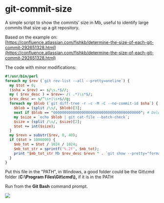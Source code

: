 # git-commit-size

A simple script to show the commits' size in Mb, useful to identify large commits that size up a git repository.

Based on the example on: [https://confluence.atlassian.com/fishkb/determine-the-size-of-each-git-commit-292651328.html](https://confluence.atlassian.com/fishkb/determine-the-size-of-each-git-commit-292651328.html)

The code with minor modifications:

```perl
#!/usr/bin/perl
foreach my $rev (`git rev-list --all --pretty=oneline`) {
  my $tot = 0;
  ($sha = $rev) =~ s/\s.*$//;
  my ( $rev_desc ) = $rev=~ /( .*)\s*$/;
  $rev_desc =~ s/^\s+|\s+$//g;
  foreach my $blob (`git diff-tree -r -c -M -C --no-commit-id $sha`) {
    $blob = (split /\s/, $blob)[3];
    next if $blob == "0000000000000000000000000000000000000000"; # Deleted
    my $size = `echo $blob | git cat-file --batch-check`;
    $size = (split /\s/, $size)[2];
    $tot += int($size);
  }
  my $revn = substr($rev, 0, 40);
  if ($tot > 1000000) {
    $mb_tot = $tot / 1024 / 1024;
    $mb_tot_str = sprintf('%.2f', $mb_tot);
    print "$mb_tot_str Mb $rev_desc $revn " . `git show --pretty="format:" --name-only $revn | wc -l`  ;
  }
}
```

Put this file in the "PATH", in Windows, a good folder could be the Git\\cmd folder (**C:\\Program Files\\Git\\cmd\\),** if it is in the PATH

Run from the **Git Bash** command prompt.

![](https://user-images.githubusercontent.com/1412924/131231549-5296d78b-3938-40ee-9789-fb640c82c348.png)
